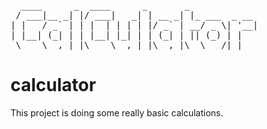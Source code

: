 <pre>  ____      _  ____      _       _             
 / ___|__ _| |/ ___|   _| | __ _| |_ ___  _ __ 
| |   / _` | | |  | | | | |/ _` | __/ _ \| '__|
| |__| (_| | | |__| |_| | | (_| | || (_) | |   
 \____\__,_|_|\____\__,_|_|\__,_|\__\___/|_|</pre>

# calculator
This project is doing some really basic calculations.
